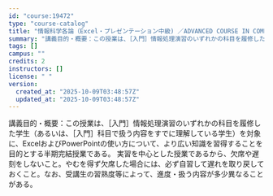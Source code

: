 ```yaml
---
id: "course:19472"
type: "course-catalog"
title: "情報科学各論（Excel・プレゼンテーション中級) ／ADVANCED COURSE IN COMPUTER APPLICATIONS"
summary: "講義目的・概要：この授業は、［入門］情報処理演習のいずれかの科目を履修した学生（あるいは、［入門］科目で扱う内容をすでに理解している学生）を対象に、ExcelおよびPowerPointの使い方について、より広い知識を習得することを目的とする…"
tags: []
campus: ""
credits: 2
instructors: []
license: " "
version:
  created_at: "2025-10-09T03:48:57Z"
  updated_at: "2025-10-09T03:48:57Z"
---
```


講義目的・概要：この授業は、［入門］情報処理演習のいずれかの科目を履修した学生（あるいは、［入門］科目で扱う内容をすでに理解している学生）を対象に、ExcelおよびPowerPointの使い方について、より広い知識を習得することを目的とする半期完結授業である。 実習を中心とした授業であるから、欠席や遅刻をしないこと。やむを得ず欠席した場合には、必ず自習して遅れを取り戻しておくこと。なお、受講生の習熟度等によって、進度・扱う内容が多少異なることがある。
